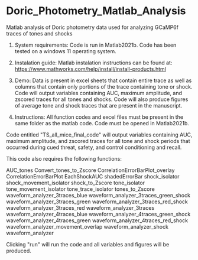 # Doric_Photometry_Matlab_Analysis
Matlab analysis of Doric photometry data used for analyzing GCaMP6f traces of tones and shocks
1.	System requirements:
Code is run in Matlab2021b. Code has been tested on a windows 11 operating system.

2.	Instalation guide:
Matlab instalation instructions can be found at: https://www.mathworks.com/help/install/install-products.html

3.	Demo:
Data is present in excel sheets that contain entire trace as well as columns that contain only portions of the trace containing tone or shock. Code will output variables containing AUC, maximum amplitude, and zscored traces for all tones and shocks. Code will also produce figures of average tone and shock traces that are present in the manuscript. 

4.	Instructions:
All function codes and excel files must be present in the same folder as the matlab code. Code must be opened in Matlab2021b. 

Code entitled "TS_all_mice_final_code"  will output variables containing AUC, maximum amplitude, and zscored traces for all tone and shock periods that occurred during cued threat, safety, and control conditioning and recall.

This code also requires the following functions:

AUC_tones
Convert_tones_to_Zscore
CorrelationErrorBarPlot_overlay
CorrelationErrorBarPlot
EachShockAUC
shadedErrorBar
shock_isolator
shock_movement_isolator
shock_to_Zscore
tone_isolator
tone_movement_isolator
tone_trace_isolator
tones_to_Zscore
waveform_analyzer_3traces_blue
waveform_analyzer_3traces_green_shock
waveform_analyzer_3traces_green
waveform_analyzer_3traces_red_shock
waveform_analyzer_3traces_red
waveform_analyzer_3traces
waveform_analyzer_4traces_blue
waveform_analyzer_4traces_green_shock
waveform_analyzer_4traces_green
waveform_analyzer_4traces_red_shock
waveform_analyzer_movement_overlap
waveform_analyzer_shock
waveform_analyzer

Clicking "run" will run the code and all variables and figures will be produced. 
